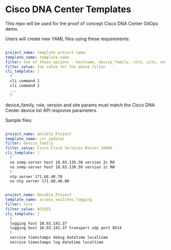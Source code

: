 # Cisco DNA Center Templates

This repo will be used for the proof of concept Cisco DNA Center GitOps demo.

Users will create new YAML files using these requirements: 

```yaml

project_name: template project name
template_name: template name
filter: one of these options - hostname, device_family, role, site, version, device_ip
filter_value: the value for the above filter
cli_template: |
  !
  cli command 1
  cli command 2
  ...
  !

```

device_family, role, version and site params must match the Cisco DNA Center device list API response parameters.

Sample files:

```yaml

project_name: Ansible_Project
template_name: csr_updates
filter: device_family
filter_value: Cisco Cloud Services Router 1000V
cli_template: |
  !
  no snmp-server host 10.93.135.30 version 2c RO
  no snmp-server host 10.93.130.50 version 2c RW
  !
  ntp server 171.68.48.78
  no ntp server 171.68.48.80

```

```yaml

project_name: Ansible_Project
template_name: access_switches_logging
filter: role
filter_value: ACCESS
cli_template: |
  !
  logging host 10.93.141.37
  logging host 10.93.141.37 transport udp port 8514
  !
  service timestamps debug datetime localtime
  service timestamps log datetime localtime

```